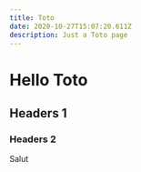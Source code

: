 ```yaml
---
title: Toto
date: 2020-10-27T15:07:20.611Z
description: Just a Toto page
---
```

# Hello Toto

## Headers 1

### Headers 2
Salut